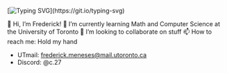[![Typing SVG](https://readme-typing-svg.demolab.com?font=Monaco&duration=5002&pause=1000&color=4DF7BA&background=4822FF00&center=true&vCenter=true&random=true&width=435&lines=Searching+for+teammates...)](https://git.io/typing-svg)

👋 Hi, I’m Frederick!
🌱 I’m currently learning Math and Computer Science at the University of Toronto
💞️ I’m looking to collaborate on stuff
📫 How to reach me: Hold my hand
  - UTmail: frederick.meneses@mail.utoronto.ca
  - Discord: @c.27

<!---
avinight/avinight is a ✨ special ✨ repository because its `README.md` (this file) appears on your GitHub profile.
You can click the Preview link to take a look at your changes.
--->
